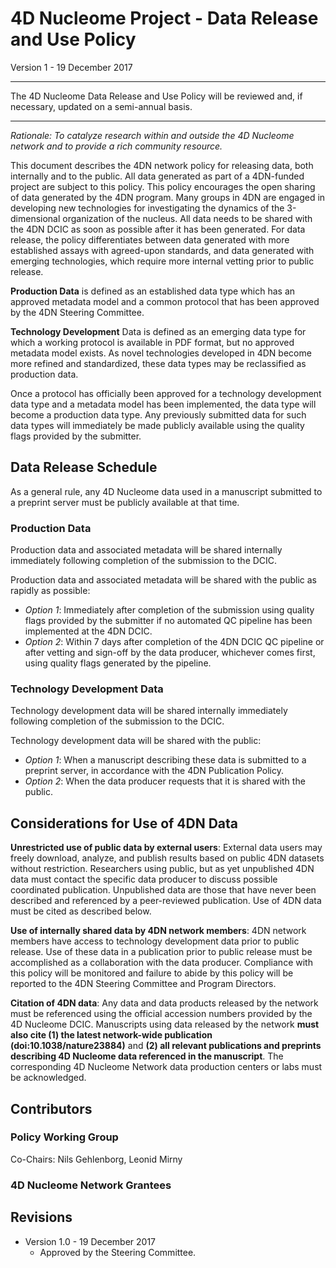 # 4D Nucleome Project - Data Release and Use Policy

Version 1 - 19 December 2017

- - -

The 4D Nucleome Data Release and Use Policy will be reviewed and, if necessary, updated on a semi-annual basis.

- - -

_Rationale: To catalyze research within and outside the 4D Nucleome network and to provide a rich community resource._

This document describes the 4DN network policy for releasing data, both internally and to the public. All data generated as part of a 4DN-funded project are subject to this policy. 
This policy encourages the open sharing of data generated by the 4DN program. Many groups in 4DN are engaged in developing new technologies for investigating the dynamics of the 3-dimensional organization of the nucleus. All data needs to be shared with the 4DN DCIC as soon as possible after it has been generated. For data release, the policy differentiates between data generated with more established assays with agreed-upon standards, and data generated with emerging technologies, which require more internal vetting prior to public release. 

__Production Data__ is defined as an established data type which has an approved metadata model and a common protocol that has been approved by the 4DN Steering Committee. 

__Technology Development__ Data is defined as an emerging data type for which a working protocol is available in PDF format, but no approved metadata model exists. As novel technologies developed in 4DN become more refined and standardized, these data types may be reclassified as production data. 

Once a protocol has officially been approved for a technology development data type and a metadata model has been implemented, the data type will become a production data type. Any previously submitted data for such data types will immediately be made publicly available using the quality flags provided by the submitter.

## Data Release Schedule

As a general rule, any 4D Nucleome data used in a manuscript submitted to a preprint server must be publicly available at that time. 

### Production Data

Production data and associated metadata will be shared internally immediately following completion of the submission to the DCIC. 

Production data and associated metadata will be shared with the public as rapidly as possible:
-	_Option 1_: Immediately after completion of the submission using quality flags provided by the submitter if no automated QC pipeline has been implemented at the 4DN DCIC.
-	_Option 2_: Within 7 days after completion of the 4DN DCIC QC pipeline or after vetting and sign-off by the data producer, whichever comes first, using quality flags generated by the pipeline.

### Technology Development Data

Technology development data will be shared internally immediately following completion of the submission to the DCIC.

Technology development data will be shared with the public:
-	_Option 1_: When a manuscript describing these data is submitted to a preprint server, in accordance with the 4DN Publication Policy.
-	_Option 2_: When the data producer requests that it is shared with the public. 

## Considerations for Use of 4DN Data

__Unrestricted use of public data by external users__: External data users may freely download, analyze, and publish results based on public 4DN datasets without restriction. Researchers using public, but as yet unpublished 4DN data must contact the specific data producer to discuss possible coordinated publication. Unpublished data are those that have never been described and referenced by a peer-reviewed publication. Use of 4DN data must be cited as described below.

__Use of internally shared data by 4DN network members__: 4DN network members have access to technology development data prior to public release. Use of these data in a publication prior to public release must be accomplished as a collaboration with the data producer. Compliance with this policy will be monitored and failure to abide by this policy will be reported to the 4DN Steering Committee and Program Directors.

__Citation of 4DN data__: Any data and data products released by the network must be referenced using the official accession numbers provided by the 4D Nucleome DCIC. Manuscripts using data released by the network __must also cite (1) the latest network-wide publication (doi:10.1038/nature23884)__ and __(2) all relevant publications and preprints describing 4D Nucleome data referenced in the manuscript__. The corresponding 4D Nucleome Network data production centers or labs must be acknowledged.

## Contributors

### Policy Working Group
Co-Chairs: Nils Gehlenborg, Leonid Mirny

### 4D Nucleome Network Grantees

## Revisions
- Version 1.0 - 19 December 2017
  - Approved by the Steering Committee.

